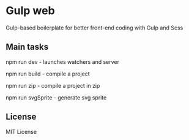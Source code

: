 # Gulp web

Gulp-based boilerplate for better front-end coding with Gulp and Scss

## Main tasks

npm run dev - launches watchers and server

npm run build - compile a project

npm run zip - compile a project in zip

npm run svgSprite - generate svg sprite


## License

MIT License